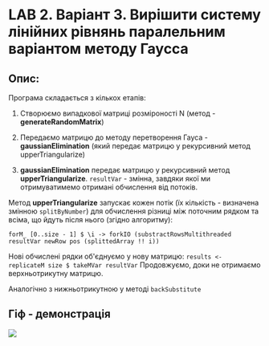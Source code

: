 # LAB 2. Варіант 3.	Вирішити систему лінійних рівнянь паралельним варіантом методу Гаусса
## Опис:

Програма складається з кількох етапів: 

1) Створюємо випадкової матриці розміроності N (метод - **generateRandomMatrix**)

2) Передаємо матрицю до методу перетворення Гауса - **gaussianElimination** (який передає матрицю у рекурсивний метод upperTriangularize)
   
3) **gaussianElimination** передає матрицю у рекурсивний метод **upperTriangularize**. 
  `resultVar` - змінна, завдяки якої ми отримуватимемо отримані обчислення від потоків.

  Метод **upperTriangularize** запускає кожен потік (їх кількість - визначена змінною `splitByNumber`) для обчислення різниці між поточним рядком та всіма, що йдуть після нього (згідно алгоритму):

  `forM_ [0..size - 1] $ \i ->
    forkIO (substractRowsMultithreaded resultVar newRow pos (splittedArray !! i))`
    
Нові обчислені рядки об'єднуємо у нову матрицю:
    `results <- replicateM size $ takeMVar resultVar`
Продовжуємо, доки не отримаємо верхньотрикутну матрицю. 

Аналогічно з нижньотрикутною у методі `backSubstitute`

## Гіф - демонстрація

![](https://github.com/alexpolishchuck/KNU-4-Year/blob/main/Haskell/Lab2/lab2/Lab2.gif)
